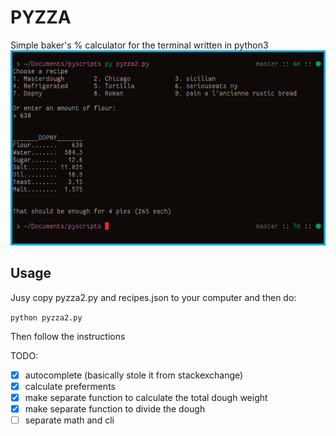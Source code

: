 # PYZZA
Simple baker's % calculator for the terminal written in python3
![screenshot](https://raw.githubusercontent.com/indeedwatson/pyscripts/master/img-2018-09-07-011419.png)

## Usage
Jusy copy pyzza2.py and recipes.json to your computer and then do:

`python pyzza2.py`

Then follow the instructions

TODO:
- [X] autocomplete (basically stole it from stackexchange)
- [X] calculate preferments
- [X] make separate function to calculate the total dough weight
- [X] make separate function to divide the dough
- [ ] separate math and cli
